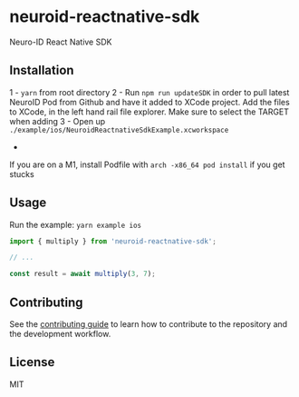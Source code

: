 # neuroid-reactnative-sdk

Neuro-ID React Native SDK

## Installation

1 - `yarn` from root directory
2 - Run `npm run updateSDK` in order to pull latest NeuroID Pod from Github and have it added to XCode project. Add the files to XCode, in the left hand rail file explorer. Make sure to select the TARGET when adding
3 - Open up `./example/ios/NeuroidReactnativeSdkExample.xcworkspace`

-

If you are on a M1, install Podfile with `arch -x86_64 pod install` if you get stucks

## Usage

Run the example:
`yarn example ios`

```js
import { multiply } from 'neuroid-reactnative-sdk';

// ...

const result = await multiply(3, 7);
```

## Contributing

See the [contributing guide](CONTRIBUTING.md) to learn how to contribute to the repository and the development workflow.

## License

MIT
